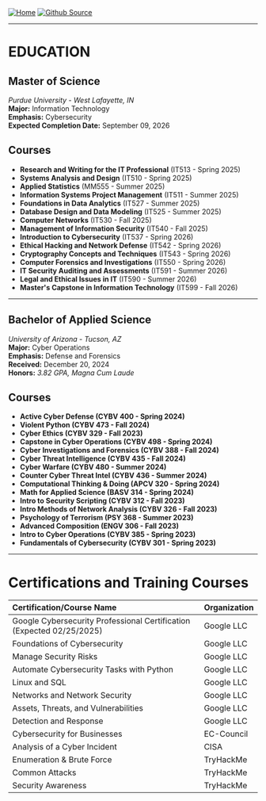 <div style="display: inline-block;">
  <a href="https://breachopen.github.io/Chas-Riley/">
    <img src="https://img.shields.io/badge/Home-3ba0e6" alt="Home">
  </a>
</div>

<div style="display: inline-block;">
  <a href="https://github.com/BreachOpen/Chas-Riley/" target="_blank">
    <img src="https://img.shields.io/badge/Github_Source-3ba0e6" alt="Github Source">
  </a>
</div>

---

# EDUCATION
## **Master of Science**  
*Purdue University - West Lafayette, IN*  
**Major:** Information Technology <br />
**Emphasis:** Cybersecurity <br />
**Expected Completion Date:** September 09, 2026 

## Courses
- **Research and Writing for the IT Professional** (IT513 - Spring 2025)
- **Systems Analysis and Design** (IT510 - Spring 2025)
- **Applied Statistics** (MM555 - Summer 2025)
- **Information Systems Project Management** (IT511 - Summer 2025)
- **Foundations in Data Analytics** (IT527 - Summer 2025)
- **Database Design and Data Modeling** (IT525 - Summer 2025)
- **Computer Networks** (IT530 - Fall 2025)
- **Management of Information Security** (IT540 - Fall 2025)
- **Introduction to Cybersecurity** (IT537 - Spring 2026)
- **Ethical Hacking and Network Defense** (IT542 - Spring 2026)
- **Cryptography Concepts and Techniques** (IT543 - Spring 2026)
- **Computer Forensics and Investigations** (IT550 - Spring 2026)
- **IT Security Auditing and Assessments** (IT591 - Summer 2026)
- **Legal and Ethical Issues in IT** (IT590 - Summer 2026)
- **Master's Capstone in Information Technology** (IT599 - Fall 2026)
  
---
## **Bachelor of Applied Science**  
*University of Arizona - Tucson, AZ* <br />
**Major:** Cyber Operations <br />
**Emphasis:** Defense and Forensics <br />
**Received:** December 20, 2024 <br />
**Honors:** *3.82 GPA, Magna Cum Laude*  

## Courses
- **Active Cyber Defense (CYBV 400 - Spring 2024)**
- **Violent Python (CYBV 473 - Fall 2024)**
- **Cyber Ethics (CYBV 329 - Fall 2023)**
- **Capstone in Cyber Operations (CYBV 498 - Spring 2024)**
- **Cyber Investigations and Forensics (CYBV 388 - Fall 2024)**
- **Cyber Threat Intelligence (CYBV 435 - Fall 2024)**
- **Cyber Warfare (CYBV 480 - Summer 2024)**
- **Counter Cyber Threat Intel (CYBV 436 - Summer 2024)**
- **Computational Thinking & Doing (APCV 320 - Spring 2024)**
- **Math for Applied Science (BASV 314 - Spring 2024)**
- **Intro to Security Scripting (CYBV 312 - Fall 2023)**
- **Intro Methods of Network Analysis (CYBV 326 - Fall 2023)**
- **Psychology of Terrorism (PSY 368 - Summer 2023)**
- **Advanced Composition (ENGV 306 - Fall 2023)**
- **Intro to Cyber Operations (CYBV 385 - Spring 2023)**
- **Fundamentals of Cybersecurity (CYBV 301 - Spring 2023)**

---

# Certifications and Training Courses

| **Certification/Course Name**                               | **Organization** |
|:-----------------------------------------------------------|:-----------------|
| Google Cybersecurity Professional Certification (Expected 02/25/2025) | Google LLC |
| Foundations of Cybersecurity                                | Google LLC |
| Manage Security Risks                                       | Google LLC |
| Automate Cybersecurity Tasks with Python                    | Google LLC |
| Linux and SQL                                               | Google LLC |
| Networks and Network Security                               | Google LLC |
| Assets, Threats, and Vulnerabilities                        | Google LLC |
| Detection and Response                                      | Google LLC |
| Cybersecurity for Businesses                                | EC-Council |
| Analysis of a Cyber Incident                                | CISA       |
| Enumeration & Brute Force                                   | TryHackMe  |
| Common Attacks                                              | TryHackMe  |
| Security Awareness                                          | TryHackMe  |
